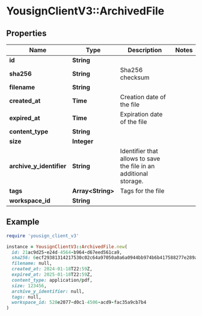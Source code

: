 # YousignClientV3::ArchivedFile

## Properties

| Name | Type | Description | Notes |
| ---- | ---- | ----------- | ----- |
| **id** | **String** |  |  |
| **sha256** | **String** | Sha256 checksum |  |
| **filename** | **String** |  |  |
| **created_at** | **Time** | Creation date of the file |  |
| **expired_at** | **Time** | Expiration date of the file |  |
| **content_type** | **String** |  |  |
| **size** | **Integer** |  |  |
| **archive_y_identifier** | **String** | Identifier that allows to save the file in an additional storage. |  |
| **tags** | **Array&lt;String&gt;** | Tags for the file |  |
| **workspace_id** | **String** |  |  |

## Example

```ruby
require 'yousign_client_v3'

instance = YousignClientV3::ArchivedFile.new(
  id: 21ac9d25-e24d-4564-b964-d67eed561ca9,
  sha256: 6ecf29381314217530c02c64a97050a0a6a0944bb974b6b417588277e289aef0,
  filename: null,
  created_at: 2024-01-18T22:59Z,
  expired_at: 2025-01-18T22:59Z,
  content_type: application/pdf,
  size: 123456,
  archive_y_identifier: null,
  tags: null,
  workspace_id: 528e2077-d0c1-4506-acd9-fac35a9cb7b4
)
```

